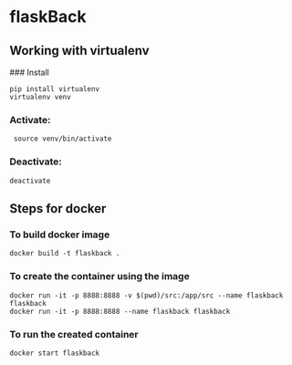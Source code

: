 # flaskBack

## Working with virtualenv

### Install
```
pip install virtualenv
virtualenv venv
```

### Activate:
``` 
 source venv/bin/activate
```

### Deactivate:
```
deactivate
```

## Steps for docker

### To build docker image
```shell
docker build -t flaskback .
```
### To create the container using the image
```shell
docker run -it -p 8888:8888 -v $(pwd)/src:/app/src --name flaskback flaskback
docker run -it -p 8888:8888 --name flaskback flaskback
```
### To run the created container
```sh
docker start flaskback
```